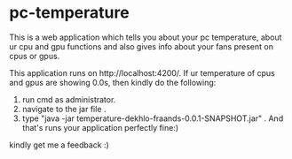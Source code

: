 # pc-temperature

This is a web application which tells you about your pc temperature, about ur cpu and gpu functions and also gives info about your fans present on cpus or gpus.

This application runs on http://localhost:4200/. If ur temperature of cpus and gpus are showing 0.0s, then kindly do the following:

1. run cmd as administrator.
2. navigate to the jar file .
3. type "java -jar temperature-dekhlo-fraands-0.0.1-SNAPSHOT.jar" .
And that's runs your application perfectly fine:)

kindly get me a feedback :)
